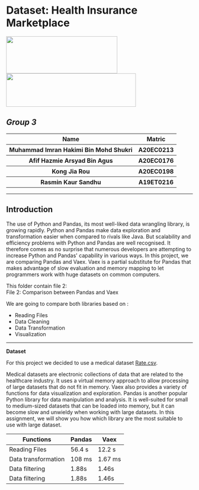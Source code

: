 # **Dataset: Health Insurance Marketplace**
<img src="https://github.com/drshahizan/Python-big-data/blob/main/Assignment%202b/BigMac/Pandas_logo.svg.png"  width="300" height="100"><img src="https://github.com/drshahizan/Python-big-data/blob/main/Assignment%202b/BigMac/1_MEcMeVoX9Mdqtk83oLBuEQ.png" width="350" height="90">
## _Group 3_
<table>
  <tr>
    <th>Name</th>
    <th>Matric</th>
  </tr>
  <tr>
    <th>Muhammad Imran Hakimi Bin Mohd Shukri </th>
    <th>A20EC0213</th>
  </tr>
  <tr>
    <th>Afif Hazmie Arsyad Bin Agus</th>
    <th>A20EC0176</th>
  </tr>
    <tr>
    <th>Kong Jia Rou</th>
    <th>A20EC0198</th>
  </tr>
    <tr>
    <th>Rasmin Kaur Sandhu</th>
    <th>A19ET0216</th>
  </tr>
</table>

---
**Introduction**
---
The use of Python and Pandas, its most well-liked data wrangling library, is growing rapidly. Python and Pandas make data exploration and transformation easier when compared to rivals like Java. But scalability and efficiency problems with Python and Pandas are well recognised. It therefore comes as no surprise that numerous developers are attempting to increase Python and Pandas' capability in various ways. In this project, we are comparing Pandas and Vaex. Vaex is a partial substitute for Pandas that makes advantage of slow evaluation and memory mapping to let programmers work with huge datasets on common computers.

This folder contain file 2:<br>
File 2: Comparison between Pandas and Vaex

We are going to compare both libraries based on :
- Reading Files
- Data Cleaning
- Data Transformation
- Visualization

---
**Dataset**

For this project we decided to use a medical dataset [Rate.csv](https://www.kaggle.com/datasets/hhs/health-insurance-marketplace?select=Rate.csv). 

Medical datasets are electronic collections of data that are related to the healthcare industry. It uses a virtual memory approach to allow processing of large datasets that do not fit in memory. Vaex also provides a variety of functions for data visualization and exploration. Pandas is another popular Python library for data manipulation and analysis. It is well-suited for small to medium-sized datasets that can be loaded into memory, but it can become slow and unwieldy when working with large datasets. In this assignment, we will show you how which library are the most suitable to use with large dataset.

| Functions | Pandas | Vaex |
| ------ | ------ | ------ |
| Reading Files | 56.4 s| 12.2 s|
| Data transformation | 108 ms| 1.67 ms|
| Data filtering | 1.88s| 1.46s|
| Data filtering | 1.88s| 1.46s|

